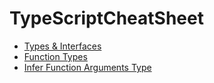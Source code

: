 # TypeScriptCheatSheet

- [Types & Interfaces](Types&Interfaces.md)
- [Function Types](FunctionTypes.md)
- [Infer Function Arguments Type](InferFuncArgType.md)
